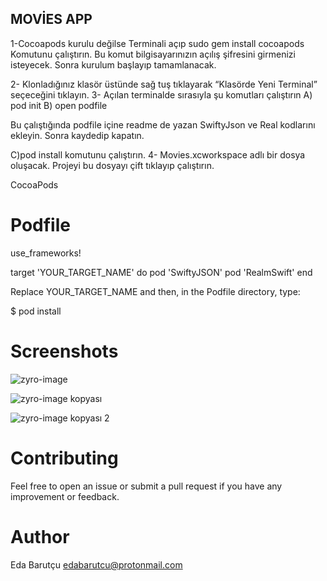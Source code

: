 ## MOVİES APP

1-Cocoapods kurulu değilse
Terminali açıp 
sudo gem install cocoapods
Komutunu çalıştırın. Bu komut bilgisayarınızın açılış şifresini girmenizi isteyecek.
Sonra kurulum başlayıp tamamlanacak.

2- Klonladığınız klasör üstünde sağ tuş tıklayarak “Klasörde Yeni Terminal” seçeceğini tıklayın.
3- Açılan terminalde sırasıyla şu komutları çalıştırın
A) pod init
B) open podfile

Bu çalıştığında podfile içine readme de yazan SwiftyJson ve Real kodlarını ekleyin.
Sonra kaydedip kapatın.

C)pod install komutunu çalıştırın.
4- Movies.xcworkspace adlı bir dosya oluşacak. Projeyi bu dosyayı çift tıklayıp çalıştırın.

CocoaPods

# Podfile
use_frameworks!

target 'YOUR_TARGET_NAME' do
    pod 'SwiftyJSON'
    pod 'RealmSwift'
end

Replace YOUR_TARGET_NAME and then, in the Podfile directory, type:

$ pod install

# Screenshots

![zyro-image](https://user-images.githubusercontent.com/91742636/140605406-acd69e7e-8d1e-49f0-a306-89ee2df06841.png)

![zyro-image kopyası](https://user-images.githubusercontent.com/91742636/140605449-948231fa-63fb-48bb-be34-5bddce5b2f20.png)

![zyro-image kopyası 2](https://user-images.githubusercontent.com/91742636/140605548-ef8418b7-3a12-41cc-915c-75f986c2d484.png)


 # Contributing

Feel free to open an issue or submit a pull request if you have any improvement or feedback.

 # Author

Eda Barutçu edabarutcu@protonmail.com


